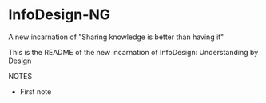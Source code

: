InfoDesign-NG
=============

A new incarnation of "Sharing knowledge is better than having it"

This is the README of the new incarnation of InfoDesign: Understanding by Design

NOTES
* First note